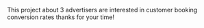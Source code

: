 This project about 3 advertisers are interested in customer booking conversion rates
thanks for your time!
